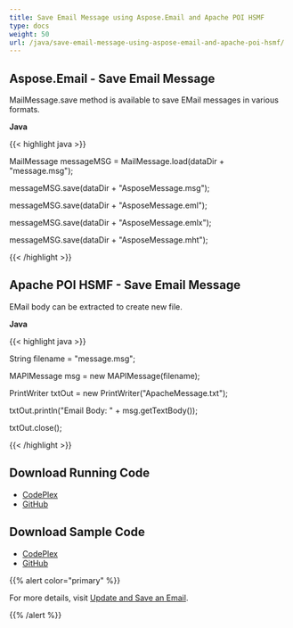 ```yaml
---
title: Save Email Message using Aspose.Email and Apache POI HSMF
type: docs
weight: 50
url: /java/save-email-message-using-aspose-email-and-apache-poi-hsmf/
---
```


## **Aspose.Email - Save Email Message**
MailMessage.save method is available to save EMail messages in various formats.

**Java**

{{< highlight java >}}

 MailMessage messageMSG 	= MailMessage.load(dataDir + "message.msg");

messageMSG.save(dataDir + "AsposeMessage.msg");

messageMSG.save(dataDir + "AsposeMessage.eml");

messageMSG.save(dataDir + "AsposeMessage.emlx");

messageMSG.save(dataDir + "AsposeMessage.mht");

{{< /highlight >}}
## **Apache POI HSMF - Save Email Message**
EMail body can be extracted to create new file.

**Java**

{{< highlight java >}}

 String filename = "message.msg";

MAPIMessage msg = new MAPIMessage(filename);

PrintWriter txtOut = new PrintWriter("ApacheMessage.txt");

txtOut.println("Email Body: " + msg.getTextBody());

txtOut.close();

{{< /highlight >}}
## **Download Running Code**
- [CodePlex](https://asposeemailjavaapachepoi.codeplex.com/releases/view/618811)
- [GitHub](https://github.com/aspose-email/Aspose.Email-for-Java/releases/tag/Aspose.Email_Java_for_Apache_POI-v1.0.0)
## **Download Sample Code**
- [CodePlex](https://asposeemailjavaapachepoi.codeplex.com/SourceControl/latest#src/main/java/com/aspose/email/examples/featurescomparison/loadnsave/)
- [GitHub](https://github.com/aspose-email/Aspose.Email-for-Java/tree/master/Plugins/Aspose_Email_for_Apache_POI/src/main/java/com/aspose/email/examples/featurescomparison/loadnsave)

{{% alert color="primary" %}} 

For more details, visit [Update and Save an Email](/email/java/loading-and-saving-message/).

{{% /alert %}}

